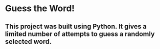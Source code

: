 # Guess the Word!

## This project was built using Python. It gives a limited number of attempts to guess a randomly selected word.
